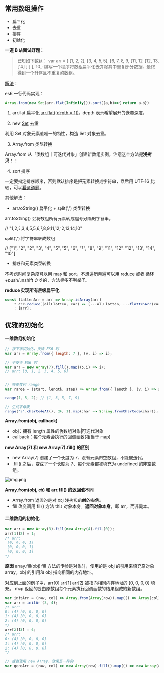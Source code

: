 ## 常用数组操作

- 扁平化
- 去重
- 排序
- 初始化

**一道 B 站面试好题：**

> 已知如下数组：
var arr = [ [1, 2, 2], [3, 4, 5, 5], [6, 7, 8, 9, [11, 12, [12, 13, [14] ] ] ], 10];
编写一个程序将数组扁平化去并除其中重复部分数据，最终得到一个升序且不重复的数组。


[解法](https://github.com/Advanced-Frontend/Daily-Interview-Question/issues/8)：

es6 一行代码实现：
```js
Array.from(new Set(arr.flat(Infinity))).sort((a,b)=>{ return a-b})
```

1. arr.flat 扁平化
[arr.flat([depth = 1])](https://developer.mozilla.org/zh-CN/docs/Web/JavaScript/Reference/Global_Objects/Array/flat)，depth 表示希望展开的嵌套深度。

2. new [Set](https://developer.mozilla.org/zh-CN/docs/Web/JavaScript/Reference/Global_Objects/Set) 去重

利用 Set 对象元素值唯一的特性，构造 Set 对象去重。

3. Array.from 类型转换

Array.from 从「类数组｜可迭代对象」创建新数组实例，注意这个方法是**浅拷贝**！！

4. sort 排序

一定要指定排序顺序，否则默认排序是把元素转换成字符串，然后用 UTF-16 比较，可以[看这道题](https://github.com/Advanced-Frontend/Daily-Interview-Question/issues/66)。


其他解法：

- arr.toString() 扁平化 + split(',') 类型转换

arr.toString() 会将数组所有元素转成逗号分隔的字符串。

// "1,2,2,3,4,5,5,6,7,8,9,11,12,12,13,14,10"


split(',') 将字符串转成数组

// ["1", "2", "2", "3", "4", "5", "5", "6", "7", "8", "9", "11", "12", "12", "13", "14", "10"]

- 排序和元素类型转换

不考虑时间复杂度可以用 map 和 sort，不想遍历两遍可以用 reduce 或者 循环+push/unshift 之类的，方法很多不列举了。


**reduce 实现所有层级扁平化**

```js
const flattenArr = arr => Array.isArray(arr) 
    ? arr.reduce((allFlatten, cur) => [...allFlatten, ...flattenArr(cur)], [])
    : [arr];
```



## 优雅的初始化

#### 一维数组初始化

```js
// 按下标初始化，支持 ES6 时
var arr = Array.from({ length: 7 }, (v, i) => i);

// 不支持 ES6 时
var arr = new Array(7).fill().map((o,i) => i);
// arr: [0, 1, 2, 3, 4, 5, 6]


// 等差数列 range
var range = (start, length, step) => Array.from({ length }, (v, i) => start + i * step);

range(1, 5, 2); // [1, 3, 5, 7, 9]

// 生成字母表
range('a'.charCodeAt(), 26, 1).map(char => String.fromCharCode(char));
```

**Array.from(obj, callback)**

- obj：拥有 length 属性的伪数组对象|可迭代对象
- callback：每个元素会执行的回调函数(相当于 map)

**new Array(7) 和 new Array(7).fill() 的区别**

- new Array(7) 创建了一个长度为 7、没有元素的空数组，不能被迭代。
- .fill() 之后，变成了一个长度为 7、每个元素都被填充为 undefined 的非空数组。

![img.png](https://i.postimg.cc/rsBTTCZp/45-FD5-AAE-6331-40-EB-8-E20-5-A42-B51-C4-C8-D.png)


**Array.from(obj, cb) 和 arr.fill() 的返回值不同**

- Array.from 返回的是对 obj 浅拷贝的**新的实例**。
- fill 改变调用 fill() 方法 this 对象本身，**返回对象本身**，即 arr，而非副本。


#### 二维数组的初始化


```js
var arr = new Array(3).fill(new Array(4).fill(0));
arr[1][2] = 1;
/* arr:
 [0, 0, 0, 1]
 [0, 0, 0, 1]
 [0, 0, 0, 1]
*/
```
**原因**
array.fill(obj) fill 方法的传参是对象时，使用的是 obj 的引用来填充原对象 array。obj 的引用和 obj 指向相同的内存地址。

对应到上面的例子中，arr[0] arr[1] arr[2] 被指向相同内存地址的 [0, 0, 0, 0] 填充。
map 返回的是由原数组每个元素执行回调函数的结果组成的新数组。

```js
var initArr = (row, col) => Array.from(Array(row)).map(() => Array(col).fill(0));
var arr = initArr(3, 4);
/* arr: 
0: (4) [0, 0, 0, 0]
1: (4) [0, 0, 0, 0]
2: (4) [0, 0, 0, 0]
*/
arr[2][3] = 6;
/* arr: 
0: (4) [0, 0, 0, 0]
1: (4) [0, 0, 0, 0]
2: (4) [0, 0, 0, 6]
*/

// 或者使用 new Array，效果是一样的
var geneArr = (row, col) => new Array(row).fill().map(() => new Array(col).fill(0));
```
